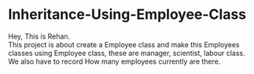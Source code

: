 # Inheritance-Using-Employee-Class
Hey, This is Rehan.
<br>
This project is about create a Employee class and make this Employees classes using Employee class, these are manager, scientist, labour class.
<br>
We also have to record How many employees currently are there.
